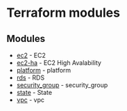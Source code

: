# Terraform modules

## Modules


- [ec2](ec2/README.md) - EC2
- [ec2-ha](ec2-ha/README.md) - EC2 High Avalability
- [platform](platform/README.md) - platform
- [rds](state/README.md) - RDS
- [security_group](security_group/README.md) - security_group
- [state](state/README.md) - State
- [vpc](vpc/README.md) - vpc